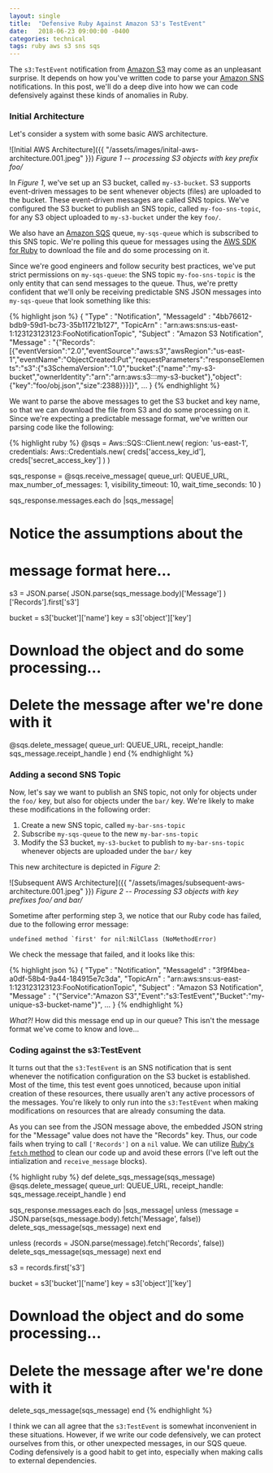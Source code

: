 ```yaml
---
layout: single
title:  "Defensive Ruby Against Amazon S3's TestEvent"
date:   2018-06-23 09:00:00 -0400
categories: technical
tags: ruby aws s3 sns sqs
---
```


The `s3:TestEvent` notification from [Amazon S3][S3] may come as an unpleasant surprise.  It depends on how you've written code to parse your [Amazon SNS][SNS] notifications.  In this post, we'll do a deep dive into how we can code defensively against these kinds of anomalies in Ruby.

### Initial Architecture

Let's consider a system with some basic AWS architecture.

![Initial AWS Architecture]({{ "/assets/images/inital-aws-architecture.001.jpeg" }})
*Figure 1 -- processing S3 objects with key prefix foo/*

In *Figure 1*, we've set up an S3 bucket, called `my-s3-bucket`.  S3 supports event-driven messages to be sent whenever objects (files) are uploaded to the bucket.  These event-driven messages are called SNS topics. We've configured the S3 bucket to publish an SNS topic, called `my-foo-sns-topic`, for any S3 object uploaded to `my-s3-bucket` under the key `foo/`.  

We also have an [Amazon SQS][SQS] queue, `my-sqs-queue` which is subscribed to this SNS topic.  We're polling this queue for messages using the [AWS SDK for Ruby][SDK] to download the file and do some processing on it.

Since we're good engineers and follow security best practices, we've put strict permissions on `my-sqs-queue`: the SNS topic `my-foo-sns-topic` is the only entity that can send messages to the queue.  Thus, we're pretty confident that we'll only be receiving predictable SNS JSON messages into `my-sqs-queue` that look something like this:

{% highlight json %}
{
  "Type" : "Notification",
  "MessageId" : "4bb76612-bdb9-59d1-bc73-35b11721b127",
  "TopicArn" : "arn:aws:sns:us-east-1:123123123123:FooNotificationTopic",
  "Subject" : "Amazon S3 Notification",
  "Message" : "{\"Records\":[{\"eventVersion\":\"2.0\",\"eventSource\":\"aws:s3\",\"awsRegion\":\"us-east-1\",\"eventName\":\"ObjectCreated:Put\",\"requestParameters\":\"responseElements\":\"s3\":{\"s3SchemaVersion\":\"1.0\",\"bucket\":{\"name\":\"my-s3-bucket\",\"ownerIdentity\":\"arn\":\"arn:aws:s3:::my-s3-bucket\"},\"object\":{\"key\":\"foo/obj.json\",\"size\":2388}}}]}",
  ...
}
{% endhighlight %}

We want to parse the above messages to get the S3 bucket and key name, so that we can download the file from S3 and do some processing on it.  Since we're expecting a predictable message format, we've written our parsing code like the following:

{% highlight ruby %}
@sqs = Aws::SQS::Client.new(
  region: 'us-east-1', 
  credentials: Aws::Credentials.new(
    creds['access_key_id'], creds['secret_access_key']
  )
)

sqs_response = @sqs.receive_message(
  queue_url: QUEUE_URL,
  max_number_of_messages: 1,
  visibility_timeout: 10,
  wait_time_seconds: 10
)

sqs_response.messages.each do |sqs_message|
  # Notice the assumptions about the 
  # message format here...
  s3 = JSON.parse(
    JSON.parse(sqs_message.body)['Message']
  )['Records'].first['s3']

  bucket = s3['bucket']['name']
  key = s3['object']['key']

  # Download the object and do some processing...

  # Delete the message after we're done with it
  @sqs.delete_message(
    queue_url: QUEUE_URL,
    receipt_handle: sqs_message.receipt_handle
  )
end
{% endhighlight %}

### Adding a second SNS Topic

Now, let's say we want to publish an SNS topic, not only for objects under the `foo/` key, but also for objects under the `bar/` key.  We're likely to make these modifications in the following order:

1. Create a new SNS topic, called `my-bar-sns-topic`
2. Subscribe `my-sqs-queue` to the new `my-bar-sns-topic`
3. Modify the S3 bucket, `my-s3-bucket` to publish to `my-bar-sns-topic` whenever objects are uploaded under the `bar/` key

This new architecture is depicted in *Figure 2*:

![Subsequent AWS Architecture]({{ "/assets/images/subsequent-aws-architecture.001.jpeg" }})
*Figure 2 -- Processing S3 objects with key prefixes foo/ and bar/*

Sometime after performing step 3, we notice that our Ruby code has failed, due to the following error message:

```
undefined method `first' for nil:NilClass (NoMethodError)
```

We check the message that failed, and it looks like this:

{% highlight json %}
{
  "Type" : "Notification",
  "MessageId" : "3f9f4bea-a0df-58b4-9a44-184915e7c3da",
  "TopicArn" : "arn:aws:sns:us-east-1:123123123123:FooNotificationTopic",
  "Subject" : "Amazon S3 Notification",
  "Message" : "{\"Service\":\"Amazon S3\",\"Event\":\"s3:TestEvent\",\"Bucket\":\"my-unique-s3-bucket-name\"}",
  ...
}
{% endhighlight %}

*What?!*  How did this message end up in our queue?  This isn't the message format we've come to know and love...

### Coding against the s3:TestEvent

It turns out that the `s3:TestEvent` is an SNS notification that is sent whenever the notification configuration on the S3 bucket is established.  Most of the time, this test event goes unnoticed, because upon initial creation of these resources, there usually aren't any active processors of the messages.  You're likely to only run into the `s3:TestEvent` when making modifications on resources that are already consuming the data.

As you can see from the JSON message above, the embedded JSON string for the "Message" value does not have the "Records" key.  Thus, our code fails when trying to call `['Records']` on a `nil` value.  We can utilize [Ruby's `fetch` method][fetch] to clean our code up and avoid these errors (I've left out the intialization and `receive_message` blocks).

{% highlight ruby %}
def delete_sqs_message(sqs_message)
  @sqs.delete_message(
    queue_url: QUEUE_URL,
    receipt_handle: sqs_message.receipt_handle
  )
end  

sqs_response.messages.each do |sqs_message|
  unless (message = JSON.parse(sqs_message.body).fetch('Message', false))
    delete_sqs_message(sqs_message)
    next
  end

  unless (records = JSON.parse(message).fetch('Records', false))
    delete_sqs_message(sqs_message)
    next
  end

  s3 = records.first['s3']

  bucket = s3['bucket']['name']
  key = s3['object']['key']

  # Download the object and do some processing...

  # Delete the message after we're done with it
  delete_sqs_message(sqs_message)
end
{% endhighlight %}

I think we can all agree that the `s3:TestEvent` is somewhat inconvenient in these situations.  However, if we write our code defensively, we can protect ourselves from this, or other unexpected messages, in our SQS queue.  Coding defensively is a good habit to get into, especially when making calls to external dependencies.

[S3]: https://aws.amazon.com/documentation/s3/
[SNS]: https://aws.amazon.com/documentation/sns/
[SQS]: https://aws.amazon.com/documentation/sqs/
[SDK]: https://aws.amazon.com/sdk-for-ruby/
[fetch]: https://docs.ruby-lang.org/en/2.3.0/Hash.html#method-i-fetch
